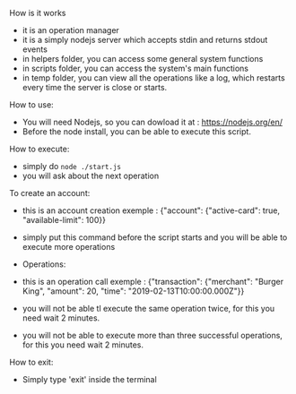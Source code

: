 How is it works

- it is an operation manager
- it is a simply nodejs server which accepts stdin and returns stdout events
- in helpers folder, you can access some general system functions
- in scripts folder, you can access the system's main functions
- in temp folder, you can view all the operations like a log, which restarts every time the server is close or starts.

How to use:

- You will need Nodejs, so you can dowload it at : https://nodejs.org/en/
- Before the node install, you can be able to execute this script.

How to execute:

- simply do `node ./start.js`
- you will ask about the next operation

To create an account:

- this is an account creation exemple : {"account": {"active-card": true, "available-limit": 100}}
- simply put this command before the script starts and you will be able to execute more operations

- Operations:

- this is an operation call exemple : {"transaction": {"merchant": "Burger King", "amount": 20, "time": "2019-02-13T10:00:00.000Z"}}

- you will not be able tl execute the same operation twice, for this you need wait 2 minutes.
- you will not be able to execute more than three successful operations, for this you need wait 2 minutes.

How to exit:

- Simply type 'exit' inside the terminal
